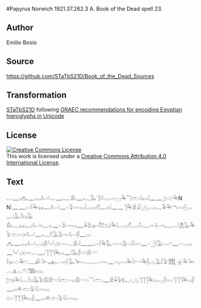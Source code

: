 #Papyrus Norwich 1921.37.262.3 A. Book of the Dead spell 23.

## Author 

Emilio Bosio

## Source 

https://github.com/STaTbS21D/Book_of_the_Dead_Sources

## Transformation 

[STaTbS21D](https://statbs21d.github.io/) following [ORAEC recommendations for encoding Egyptian hieroglyphs in Unicode](https://github.com/oraec/recommendations-encoding-hieroglyphs)

## License 

<a rel="license" href="http://creativecommons.org/licenses/by/4.0/"><img alt="Creative Commons License" style="border-width:0" src="https://i.creativecommons.org/l/by/4.0/88x31.png" /></a><br />This work is licensed under a <a rel="license" href="http://creativecommons.org/licenses/by/4.0/">Creative Commons Attribution 4.0 International License</a>.

## Text 

<hiero><rubrum>𓂋𓈖𓏤𓃹𓈖𓉿𓂡𓂋𓈖𓏤𓊃𓀀𓏤𓈖𓆑𓅓</rubrum>𓊹𓌨𓂋𓏏𓈉𓅆𓆓𓂧𓌃𓏤𓏥𓇋𓈖𓈖𓊨𓏏𓇳𓅆N<br>
N𓇋𓈖𓈖𓊪𓏏𓎛𓅆𓊠𓂝𓂡𓈖𓏏𓅱𓏛𓏥𓇋𓂋𓏭𓀸𓂝𓏤𓇋𓈖𓈖𓊹𓅆𓀀𓇍𓇋𓂻𓂋𓆑𓅝𓅆𓎔𓏛𓐢𓂋𓂝𓅓𓎛𓂓𓏤𓄿<br>
𓀁𓆑𓊠𓂝𓂡𓆑𓏭𓈖𓏏𓅱𓏛𓏥𓈖𓇓𓅱𓐍𓏏𓀗𓃫𓅆𓇋𓂋𓏭𓀸𓂋𓏤𓍙𓆑𓏛𓂡𓆑𓂋𓇋𓆣𓅓𓅆𓅱𓂧𓏏𓏴𓂡𓈖𓆑𓀸𓄿𓅱𓏛𓂡𓋴𓈖𓏥<br>
𓃹𓈖𓉿𓂡𓂋𓏤𓀀𓄋𓊪𓏴𓏛𓂋𓀀𓏤𓇋𓈖𓈖𓊪𓏏𓎛𓅆𓅓𓏛𓏏𓏤𓅱𓏏𓇋𓇋𓏛𓈖𓏏𓃀𓇋𓄿𓄑𓎺𓈖𓇯𓈒𓏥𓈖𓄋𓊪𓏴𓏛𓂋𓈖𓏤𓊹𓊹𓊹𓅆𓏥𓈖𓇋𓅓𓋴𓏏𓏌𓀀𓎡<br>
𓌂𓐍𓏏𓆇𓅆𓈞𓊃𓀉𓅪𓊛𓏤𓐞𓏏𓏤𓏶𓅓𓅨𓏏𓂋𓉻𓏏𓏛𓈖𓏏𓊪𓇯𓅆𓇋𓏌𓎡𓅆𓋴𓐟𓄿𓎛𓅱𓃃𓇼𓅆𓅨𓂋𓁷𓂋𓄣𓏤𓅢𓏤𓏥<br>
𓉺𓏌𓊖𓅆𓇋𓂋𓎛𓂓𓄿𓅱𓀁𓀀𓎟𓌃𓂧𓏏𓏭𓀁𓎟𓏏𓆓𓂧𓈖𓀀𓇓𓅱𓊢𓂝𓂻𓊹𓊹𓊹𓅆𓏥𓂋𓋴𓇷𓏏𓊹𓊹𓊹𓅆𓏥𓋴𓈖𓏥𓋬𓂧𓅱𓇋𓇋𓏛𓏥<br>
𓇷𓏏𓊹𓊹𓊹𓅆𓏥𓋴𓈖𓏥𓋬𓂧𓅱𓇋𓇋𓏛𓏥<br></hiero>